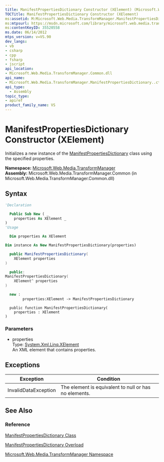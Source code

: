 ```yaml
---
title: ManifestPropertiesDictionary Constructor (XElement) (Microsoft.Web.Media.TransformManager)
TOCTitle: ManifestPropertiesDictionary Constructor (XElement)
ms:assetid: M:Microsoft.Web.Media.TransformManager.ManifestPropertiesDictionary.#ctor(System.Xml.Linq.XElement)
ms:mtpsurl: https://msdn.microsoft.com/library/microsoft.web.media.transformmanager.manifestpropertiesdictionary.manifestpropertiesdictionary(v=VS.90)
ms:contentKeyID: 35520558
ms.date: 06/14/2012
mtps_version: v=VS.90
dev_langs:
- vb
- csharp
- cpp
- fsharp
- jscript
api_location:
- Microsoft.Web.Media.TransformManager.Common.dll
api_name:
- Microsoft.Web.Media.TransformManager.ManifestPropertiesDictionary..ctor
api_type:
  - Assembly
topic_type:
- apiref
product_family_name: VS
---
```


# ManifestPropertiesDictionary Constructor (XElement)

Initializes a new instance of the [ManifestPropertiesDictionary](manifestpropertiesdictionary-class-microsoft-web-media-transformmanager.md) class using the specified properties.

**Namespace:**  [Microsoft.Web.Media.TransformManager](microsoft-web-media-transformmanager-namespace.md)  
**Assembly:**  Microsoft.Web.Media.TransformManager.Common (in Microsoft.Web.Media.TransformManager.Common.dll)

## Syntax

```vb
'Declaration

  Public Sub New ( _
    properties As XElement _
)
'Usage

  Dim properties As XElement

Dim instance As New ManifestPropertiesDictionary(properties)
```

```csharp
  public ManifestPropertiesDictionary(
    XElement properties
)
```

```cpp
  public:
ManifestPropertiesDictionary(
    XElement^ properties
)
```

``` fsharp
  new : 
        properties:XElement -> ManifestPropertiesDictionary
```

```jscript
  public function ManifestPropertiesDictionary(
    properties : XElement
)
```

### Parameters

  - properties  
    Type: [System.Xml.Linq.XElement](https://msdn.microsoft.com/library/bb340098)  
    An XML element that contains properties.  

## Exceptions

|Exception|Condition|
|--- |--- |
|InvalidDataException|The element is equivalent to null or has no elements.|

## See Also

### Reference

[ManifestPropertiesDictionary Class](manifestpropertiesdictionary-class-microsoft-web-media-transformmanager.md)

[ManifestPropertiesDictionary Overload](manifestpropertiesdictionary-constructor-microsoft-web-media-transformmanager.md)

[Microsoft.Web.Media.TransformManager Namespace](microsoft-web-media-transformmanager-namespace.md)
